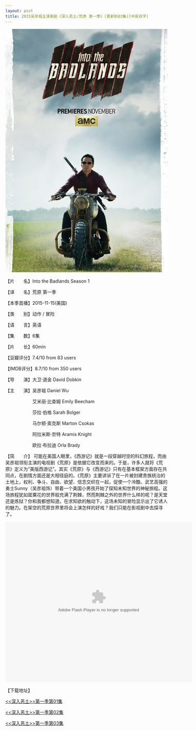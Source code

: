 ```yaml
---
layout: post
title: 2015吴彦祖主演美剧《深入恶土/荒原 第一季》(更新到03集)[中英双字]
---
```



![sret](https://raw.githubusercontent.com/daniel163/daniel163.github.io/master/images/meiju/sret/sret.jpg)

【片　　名】Into the Badlands Season 1

【译　　名】荒原 第一季

【本季首播】2015-11-15(美国)

【类　　别】动作 / 冒险

【语　　言】英语

【集　　数】6集

【片　　长】60min

【豆瓣评分】7.4/10 from 83 users

【IMDB评分】8.7/10 from 350 users

【导　　演】大卫·道金 David Dobkin

【主　　演】吴彦祖 Daniel Wu

　　　　　　艾米丽·比查姆 Emily Beecham

　　　　　　莎拉·伯格 Sarah Bolger

　　　　　　马尔顿·索克斯 Marton Csokas　

　　　　　　阿拉米斯·奈特 Aramis Knight

　　　　　　欧拉·布拉迪 Orla Brady　　　　　　
　

【简　　介】
 可能在美国人眼里，《西游记》就是一段穿越时空的科幻旅程，而由吴彦祖领衔主演的电视剧《荒原》是依据它改变而来的。于是，许多人就将《荒原》定义为“美版西游记”。其实《荒原》与《西游记》只有在基本框架方面存在共同点，在剧情方面还是大相径庭的。《荒原》主要讲诉了在一片被封建贵族统治的土地上，权利、争斗、自由、欲望、信念交织在一起，促使一个冷酷、武艺高强的勇士Sunny（吴彦祖饰）带着一个美国小男孩开始了探知未知世界的神秘旅程。这场旅程犹如罂粟花的世界般充满了荆棘，然而荆棘之外的世界什么样的呢？是天堂还是炼狱？你和我都想知道。在求知欲的触动下，这场未知的冒险显示出了它诱人的魅力。在架空的荒原世界里将会上演怎样的好戏？我们只能在影视剧中去探寻了。



<embed src="http://player.youku.com/player.php/sid/XMTI4Mjc0NDU2MA==/v.swf" allowFullScreen="true" quality="high" width="580" height="500" align="middle" allowScriptAccess="always" type="application/x-shockwave-flash"></embed>



【下载地址】


[<<深入恶土>>第一季第01集](ftp://a:a@dq.dl1234.com:8006/[电影天堂www.dy2018.com]荒原第一季第01集[中英双字].mkv) 


[<<深入恶土>>第一季第02集](ftp://b:b@dq.dl1234.com:8006/[电影天堂www.dy2018.com]荒原第一季第02集[中英双字].mkv)


[<<深入恶土>>第一季第03集](ftp://c:c@dq.dl1234.com:8006/[电影天堂www.dy2018.com]荒原第一季第03集[中英双字].mkv)
